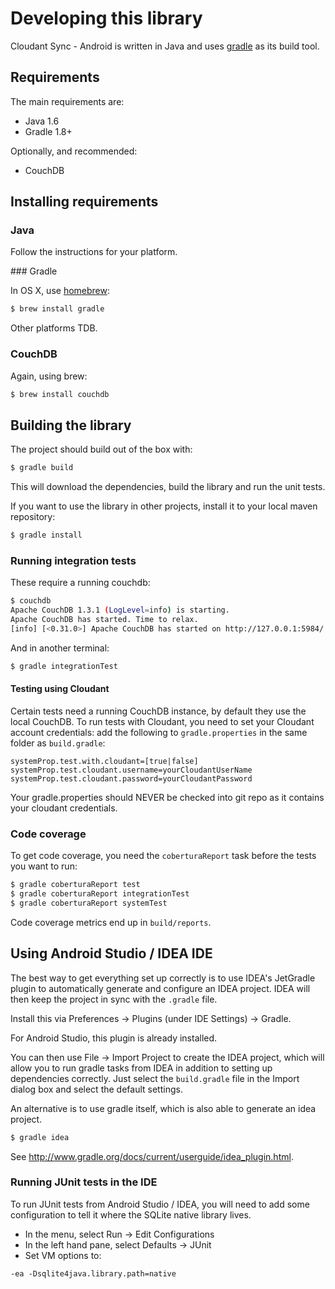 # Developing this library

Cloudant Sync - Android is written in Java and uses
[gradle](http://www.gradle.org) as its build tool.

## Requirements

The main requirements are:

* Java 1.6
* Gradle 1.8+

Optionally, and recommended:

* CouchDB

## Installing requirements

### Java

Follow the instructions for your platform.

### Gradle

In OS X, use [homebrew](http://brew.sh/):

```bash
$ brew install gradle
```

Other platforms TDB.

### CouchDB

Again, using brew:

```bash
$ brew install couchdb
```

## Building the library

The project should build out of the box with:

```bash
$ gradle build
```

This will download the dependencies, build the library and run the unit
tests.

If you want to use the library in other projects, install it to your local
maven repository:

```bash
$ gradle install
```

### Running integration tests

These require a running couchdb:

```bash
$ couchdb
Apache CouchDB 1.3.1 (LogLevel=info) is starting.
Apache CouchDB has started. Time to relax.
[info] [<0.31.0>] Apache CouchDB has started on http://127.0.0.1:5984/
```

And in another terminal:

```bash
$ gradle integrationTest
```

#### Testing using Cloudant

Certain tests need a running CouchDB instance, by default they use the local
CouchDB. To run tests with Cloudant, you need to set your Cloudant account
credentials: add the following to `gradle.properties` in the same folder as
`build.gradle`:

```
systemProp.test.with.cloudant=[true|false]
systemProp.test.cloudant.username=yourCloudantUserName
systemProp.test.cloudant.password=yourCloudantPassword
```

Your gradle.properties should NEVER be checked into git repo as it contains your
cloudant credentials.

### Code coverage

To get code coverage, you need the `coberturaReport` task before the tests you want to run:

```bash
$ gradle coberturaReport test
$ gradle coberturaReport integrationTest
$ gradle coberturaReport systemTest
```

Code coverage metrics end up in `build/reports`.

## Using Android Studio / IDEA IDE

The best way to get everything set up correctly is to use IDEA's JetGradle plugin
to automatically generate and configure an IDEA project. IDEA will then keep the 
project in sync with the `.gradle` file.

Install this via Preferences -> Plugins (under IDE Settings) -> Gradle.

For Android Studio, this plugin is already installed.

You can then use File -> Import Project to create the IDEA project, which will allow
you to run gradle tasks from IDEA in addition to setting up dependencies correctly. Just
select the `build.gradle` file in the Import dialog box and select the default
settings.

An alternative is to use gradle itself, which is also able to generate an idea project.

```bash
$ gradle idea
```

See http://www.gradle.org/docs/current/userguide/idea_plugin.html.

### Running JUnit tests in the IDE

To run JUnit tests from Android Studio / IDEA, you will need to add some configuration to tell it
where the SQLite native library lives.

* In the menu, select Run -> Edit Configurations
* In the left hand pane, select Defaults -> JUnit
* Set VM options to:
```
-ea -Dsqlite4java.library.path=native
```

